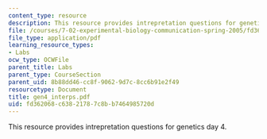 ```yaml
---
content_type: resource
description: This resource provides intrepretation questions for genetics day 4.
file: /courses/7-02-experimental-biology-communication-spring-2005/fd362068c63821787c8bb7464985720d_gen4_interps.pdf
file_type: application/pdf
learning_resource_types:
- Labs
ocw_type: OCWFile
parent_title: Labs
parent_type: CourseSection
parent_uid: 8b88dd46-cc8f-9062-9d7c-8cc6b91e2f49
resourcetype: Document
title: gen4_interps.pdf
uid: fd362068-c638-2178-7c8b-b7464985720d
---
```

This resource provides intrepretation questions for genetics day 4.

